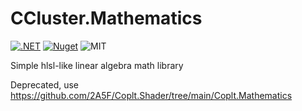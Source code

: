 # CCluster.Mathematics

[![.NET](https://github.com/2A5F/CCluster.Mathematics/actions/workflows/dotnet.yml/badge.svg)](https://github.com/2A5F/CCluster.Mathematics/actions/workflows/dotnet.yml)
[![Nuget](https://img.shields.io/nuget/v/CCluster.Mathematics)](https://www.nuget.org/packages/CCluster.Mathematics/)
![MIT](https://img.shields.io/github/license/2A5F/CCluster.Mathematics)

Simple hlsl-like linear algebra math library

Deprecated, use https://github.com/2A5F/Coplt.Shader/tree/main/Coplt.Mathematics
